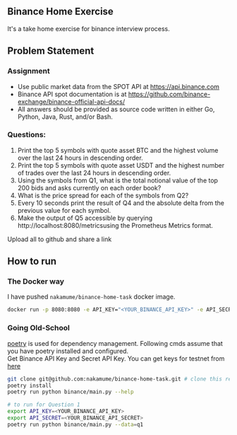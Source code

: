 ## Binance Home Exercise
It's a take home exercise for binance interview process.

## Problem Statement
### Assignment
- Use public market data from the SPOT API at https://api.binance.com
- Binance API spot documentation is at https://github.com/binance-exchange/binance-official-api-docs/
- All answers should be provided as source code written in either Go, Python, Java, Rust, and/or Bash.

### Questions:
1. Print the top 5 symbols with quote asset BTC and the highest volume over the last 24 hours in descending order.
2. Print the top 5 symbols with quote asset USDT and the highest number of trades over the last 24 hours in descending order.
3. Using the symbols from Q1, what is the total notional value of the top 200 bids and asks currently on each order book?
4. What is the price spread for each of the symbols from Q2?
5. Every 10 seconds print the result of Q4 and the absolute delta from the previous value for each symbol.
6. Make the output of Q5 accessible by querying http://localhost:8080/metricsusing the Prometheus Metrics format.

Upload all to github and share a link

## How to run
### The Docker way
I have pushed `nakamume/binance-home-task` docker image.

```bash
docker run -p 8080:8080 -e API_KEY="<YOUR_BINANCE_API_KEY>" -e API_SECRET="<YOUR_BINANCE_API_SECRET>" nakamume/binance-home-task --data=q1
```

### Going Old-School
[poetry](https://python-poetry.org/) is used for dependency management. Following cmds assume that you have poetry installed and configured.<br/>
Get Binance API Key and Secret API Key. You can get keys for testnet from [here](https://testnet.binance.vision/)

```bash
git clone git@github.com:nakamume/binance-home-task.git # clone this repo
poetry install
poetry run python binance/main.py --help

# to run for Question 1
export API_KEY=<YOUR_BINANCE_API_KEY>
export API_SECRET=<YOUR_BINANCE_API_SECRET>
poetry run python binance/main.py --data=q1
```
